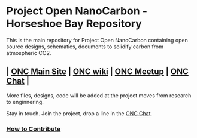 # Project Open NanoCarbon - Horseshoe Bay Repository

This is the main repository for Project Open NanoCarbon containing open source designs, schematics, documents to solidify carbon from atmospheric CO2.

## | [ONC Main Site](http://www.autofracture.com/opencarbon) | [ONC wiki](https://opennanocarbon.atlassian.net) | [ONC Meetup](https://www.meetup.com/Open-Source-Nanocarbon-Manufacture/) | [ONC Chat](https://gitter.im/opennanocarbon) |

More files, designs, code will be added at the project moves from research to enginnering.

Stay in touch. Join the project, drop a line in the [ONC Chat](https://gitter.im/opennanocarbon).

### [How to Contribute](https://opennanocarbon.atlassian.net/wiki/display/REF/How+to+contribute+to+Project+Open+NanoCarbon)
